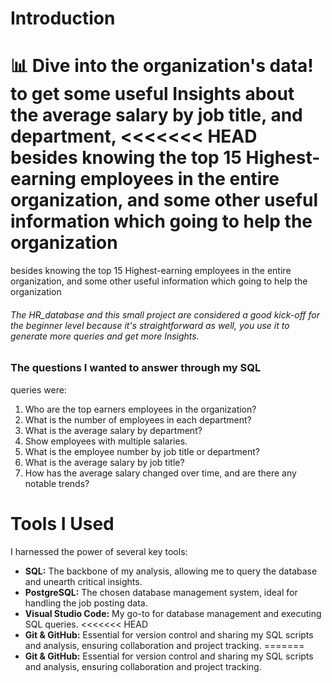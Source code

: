# Introduction
📊 Dive into the organization's data! to get some useful Insights
about the average salary by job title, and department,
<<<<<<< HEAD
besides knowing the top 15 Highest-earning employees in the entire organization, and some other useful information which going to help the organization 
=======
besides knowing the top 15 Highest-earning employees in the entire organization, and some other useful information which going to help the organization

###### The HR_database and this small project are considered a good kick-off for the beginner level because it's straightforward as well, you use it to generate more queries and get more Insights.

### The questions I wanted to answer through my SQL 
queries were:
1. Who are the top earners employees in the organization?
2. What is the number of employees in each department?
3. What is the average salary by department?
4. Show employees with multiple salaries.
5. What is the employee number by job title or department?
6. What is the average salary by job title?
7. How has the average salary changed over time, and are there any notable trends?

# Tools I Used
 I harnessed the power of several key tools:
- **SQL:** The backbone of my analysis, allowing me to query the database and unearth critical insights.
- **PostgreSQL:** The chosen database management system, ideal for handling the job posting data.
- **Visual Studio Code:** My go-to for database management and executing SQL queries.
<<<<<<< HEAD
- **Git & GitHub:** Essential for version control and sharing my SQL scripts and analysis, ensuring collaboration and project tracking.
=======
- **Git & GitHub:** Essential for version control and sharing my SQL scripts and analysis, ensuring collaboration and project tracking.

